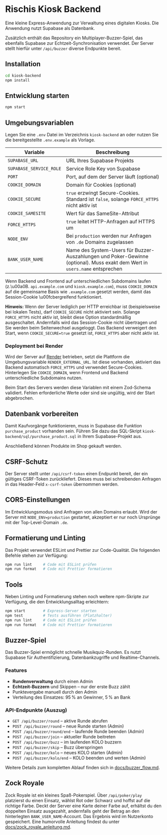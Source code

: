 # Rischis Kiosk Backend

Eine kleine Express-Anwendung zur Verwaltung eines digitalen Kiosks. Die Anwendung nutzt Supabase als Datenbank.

Zusätzlich enthält das Repository ein Multiplayer-Buzzer-Spiel, das ebenfalls Supabase zur Echtzeit-Synchronisation verwendet. Der Server stellt hierfür unter `/api/buzzer` diverse Endpunkte bereit.

## Installation

```bash
cd kiosk-backend
npm install
```

## Entwicklung starten

```bash
npm start
```

## Umgebungsvariablen

Legen Sie eine `.env` Datei im Verzeichnis `kiosk-backend` an oder nutzen Sie die bereitgestellte `.env.example` als Vorlage.

| Variable                | Beschreibung                                                                                                                |
| ----------------------- | --------------------------------------------------------------------------------------------------------------------------- |
| `SUPABASE_URL`          | URL Ihres Supabase Projekts                                                                                                 |
| `SUPABASE_SERVICE_ROLE` | Service Role Key von Supabase                                                                                               |
| `PORT`                  | Port, auf dem der Server läuft (optional)                                                                                   |
| `COOKIE_DOMAIN`         | Domain für Cookies (optional)                                                                                               |
| `COOKIE_SECURE`         | `true` erzwingt Secure-Cookies. Standard ist `false`, solange `FORCE_HTTPS` nicht aktiv ist                                 |
| `COOKIE_SAMESITE`       | Wert für das SameSite-Attribut                                                                                              |
| `FORCE_HTTPS`           | `true` leitet HTTP-Anfragen auf HTTPS um                                                                                    |
| `NODE_ENV`              | Bei `production` werden nur Anfragen von `.de` Domains zugelassen                                                           |
| `BANK_USER_NAME`        | Name des System-Users für Buzzer-Auszahlungen und Poker-Gewinne (optional). Muss exakt dem Wert in `users.name` entsprechen |

Wenn Backend und Frontend auf unterschiedlichen Subdomains laufen (z.\u00a0B. `api.example.com` und `kiosk.example.com`), muss `COOKIE_DOMAIN` auf die gemeinsame Basis wie `.example.com` gesetzt werden, damit das Session-Cookie \u00fcbergreifend funktioniert.

**Hinweis:** Wenn der Server lediglich per HTTP erreichbar ist (beispielsweise bei lokalen Tests), darf `COOKIE_SECURE` nicht aktiviert sein. Solange `FORCE_HTTPS` nicht aktiv ist, bleibt diese Option standardmäßig ausgeschaltet. Andernfalls wird das Session-Cookie nicht übertragen und Sie werden beim Seitenwechsel ausgeloggt.
Das Backend verweigert den Start, wenn `COOKIE_SECURE=true` gesetzt ist, `FORCE_HTTPS` aber nicht aktiv ist.

### Deployment bei Render

Wird der Server auf [Render](https://render.com) betrieben, setzt die Plattform die Umgebungsvariable `RENDER_EXTERNAL_URL`.
Ist diese vorhanden, aktiviert das Backend automatisch `FORCE_HTTPS` und verwendet Secure-Cookies.
Hinterlegen Sie `COOKIE_DOMAIN`, wenn Frontend und Backend unterschiedliche Subdomains nutzen.

Beim Start des Servers werden diese Variablen mit einem Zod-Schema
validiert. Fehlen erforderliche Werte oder sind sie ungültig, wird der
Start abgebrochen.

## Datenbank vorbereiten

Damit Kaufvorgänge funktionieren, muss in Supabase die Funktion
`purchase_product` vorhanden sein. Führen Sie dazu das SQL-Skript
`kiosk-backend/sql/purchase_product.sql` in Ihrem Supabase-Projekt aus.

Anschließend können Produkte im Shop gekauft werden.

## CSRF-Schutz

Der Server stellt unter `/api/csrf-token` einen Endpunkt bereit, der ein
gültiges CSRF-Token zurückliefert. Dieses muss bei schreibenden Anfragen in
das Header-Feld `x-csrf-token` übernommen werden.

## CORS-Einstellungen

Im Entwicklungsmodus sind Anfragen von allen Domains erlaubt. Wird der Server
mit `NODE_ENV=production` gestartet, akzeptiert er nur noch Ursprünge mit der
Top-Level-Domain `.de`.

## Formatierung und Linting

Das Projekt verwendet ESLint und Prettier zur Code-Qualität. Die folgenden Befehle stehen zur Verfügung:

```bash
npm run lint     # Code mit ESLint prüfen
npm run format   # Code mit Prettier formatieren
```

## Tools

Neben Linting und Formatierung stehen noch weitere npm-Skripte zur
Verfügung, die den Entwicklungsalltag erleichtern:

```bash
npm start        # Express-Server starten
npm test         # Tests ausführen (Platzhalter)
npm run lint     # Code mit ESLint prüfen
npm run format   # Code mit Prettier formatieren
```

## Buzzer-Spiel

Das Buzzer-Spiel ermöglicht schnelle Musikquiz-Runden. Es nutzt Supabase für Authentifizierung, Datenbankzugriffe und Realtime-Channels.

### Features

- **Rundenverwaltung** durch einen Admin
- **Echtzeit-Buzzern** und Skippen – nur der erste Buzz zählt
- Punktevergabe manuell durch den Admin
- Verteilung des Einsatzes: 95 % an Gewinner, 5 % an Bank

### API-Endpunkte (Auszug)

- `GET /api/buzzer/round` – aktive Runde abrufen
- `POST /api/buzzer/round` – neue Runde starten (Admin)
- `POST /api/buzzer/round/end` – laufende Runde beenden (Admin)
- `POST /api/buzzer/join` – aktueller Runde beitreten
- `POST /api/buzzer/buzz` – im laufenden KOLO buzzern
- `POST /api/buzzer/skip` – Buzz überspringen
- `POST /api/buzzer/kolo` – neues KOLO starten (Admin)
- `POST /api/buzzer/kolo/end` – KOLO beenden und werten (Admin)

Weitere Details zum kompletten Ablauf finden sich in [docs/buzzer_flow.md](docs/buzzer_flow.md).

## Zock Royale

Zock Royale ist ein kleines Spaß-Pokerspiel. Über `/api/poker/play` platzierst
du einen Einsatz, wählst Rot oder Schwarz und hoffst auf die richtige Farbe.
Deckt der Server eine Karte deiner Farbe auf, erhältst du den doppelten Einsatz
ausgezahlt, andernfalls geht der Betrag an den hinterlegten
`BANK_USER_NAME`‑Account. Das Ergebnis wird im Nutzerkonto gespeichert. Eine
humorvolle Anleitung findest du unter
[docs/zock_royale_anleitung.md](docs/zock_royale_anleitung.md).
